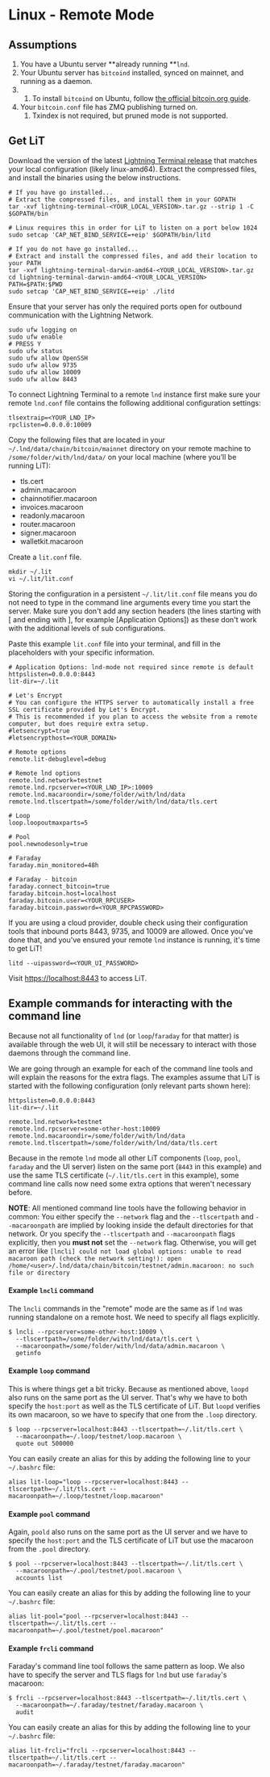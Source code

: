 # Linux - Remote Mode

## Assumptions

1. You have a Ubuntu server **already running **`lnd`.
2. Your Ubuntu server has `bitcoind` installed, synced on mainnet, and running as a daemon.
3.
   1. To install `bitcoind` on Ubuntu, follow [the official bitcoin.org guide](https://bitcoin.org/en/full-node#linux-instructions).
4. Your `bitcoin.conf` file has ZMQ publishing turned on.
   1. Txindex is not required, but pruned mode is not supported.

## Get LiT

Download the version of the latest [Lightning Terminal release](https://github.com/lightninglabs/lightning-terminal/releases/latest) that matches your local configuration (likely linux-amd64). Extract the compressed files, and install the binaries using the below instructions.

```
# If you have go installed...
# Extract the compressed files, and install them in your GOPATH
tar -xvf lightning-terminal-<YOUR_LOCAL_VERSION>.tar.gz --strip 1 -C $GOPATH/bin

# Linux requires this in order for LiT to listen on a port below 1024
sudo setcap 'CAP_NET_BIND_SERVICE=+eip' $GOPATH/bin/litd

# If you do not have go installed...
# Extract and install the compressed files, and add their location to your PATH
tar -xvf lightning-terminal-darwin-amd64-<YOUR_LOCAL_VERSION>.tar.gz
cd lightning-terminal-darwin-amd64-<YOUR_LOCAL_VERSION>
PATH=$PATH:$PWD
sudo setcap 'CAP_NET_BIND_SERVICE=+eip' ./litd
```

Ensure that your server has only the required ports open for outbound communication with the Lightning Network.

```
sudo ufw logging on
sudo ufw enable
# PRESS Y
sudo ufw status
sudo ufw allow OpenSSH
sudo ufw allow 9735
sudo ufw allow 10009
sudo ufw allow 8443
```

To connect Lightning Terminal to a remote `lnd` instance first make sure your remote `lnd.conf` file contains the following additional configuration settings:

```
tlsextraip=<YOUR_LND_IP>
rpclisten=0.0.0.0:10009
```

Copy the following files that are located in your `~/.lnd/data/chain/bitcoin/mainnet` directory on your remote machine to `/some/folder/with/lnd/data/` on your local machine (where you’ll be running LiT):

* tls.cert
* admin.macaroon
* chainnotifier.macaroon
* invoices.macaroon
* readonly.macaroon
* router.macaroon
* signer.macaroon
* walletkit.macaroon

Create a `lit.conf` file.

```
mkdir ~/.lit
vi ~/.lit/lit.conf
```

Storing the configuration in a persistent `~/.lit/lit.conf` file means you do not need to type in the command line arguments every time you start the server. Make sure you don't add any section headers (the lines starting with \[ and ending with ], for example \[Application Options]) as these don't work with the additional levels of sub configurations.

Paste this example `lit.conf` file into your terminal, and fill in the placeholders with your specific information.

```
# Application Options: lnd-mode not required since remote is default
httpslisten=0.0.0.0:8443
lit-dir=~/.lit

# Let's Encrypt
# You can configure the HTTPS server to automatically install a free SSL certificate provided by Let's Encrypt. 
# This is recommended if you plan to access the website from a remote computer, but does require extra setup.
#letsencrypt=true
#letsencrypthost=<YOUR_DOMAIN>

# Remote options
remote.lit-debuglevel=debug

# Remote lnd options
remote.lnd.network=testnet
remote.lnd.rpcserver=<YOUR_LND_IP>:10009
remote.lnd.macaroondir=/some/folder/with/lnd/data
remote.lnd.tlscertpath=/some/folder/with/lnd/data/tls.cert

# Loop
loop.loopoutmaxparts=5

# Pool
pool.newnodesonly=true

# Faraday
faraday.min_monitored=48h

# Faraday - bitcoin
faraday.connect_bitcoin=true
faraday.bitcoin.host=localhost
faraday.bitcoin.user=<YOUR_RPCUSER>
faraday.bitcoin.password=<YOUR_RPCPASSWORD>
```

If you are using a cloud provider, double check using their configuration tools that inbound ports 8443, 9735, and 10009 are allowed. Once you've done that, and you've ensured your remote `lnd` instance is running, it's time to get LiT!

```
litd --uipassword=<YOUR_UI_PASSWORD>
```

Visit [https://localhost:8443](https://localhost:8443) to access LiT.

## Example commands for interacting with the command line

Because not all functionality of `lnd` (or `loop`/`faraday` for that matter) is available through the web UI, it will still be necessary to interact with those daemons through the command line.

We are going through an example for each of the command line tools and will explain the reasons for the extra flags. The examples assume that LiT is started with the following configuration (only relevant parts shown here):

```
httpslisten=0.0.0.0:8443
lit-dir=~/.lit

remote.lnd.network=testnet
remote.lnd.rpcserver=some-other-host:10009
remote.lnd.macaroondir=/some/folder/with/lnd/data
remote.lnd.tlscertpath=/some/folder/with/lnd/data/tls.cert
```

Because in the remote `lnd` mode all other LiT components (`loop`, `pool`, `faraday` and the UI server) listen on the same port (`8443` in this example) and use the same TLS certificate (`~/.lit/tls.cert` in this example), some command line calls now need some extra options that weren't necessary before.

**NOTE**: All mentioned command line tools have the following behavior in common: You either specify the `--network` flag and the `--tlscertpath` and `--macaroonpath` are implied by looking inside the default directories for that network. Or you specify the `--tlscertpath` and `--macaroonpath` flags explicitly, then you **must not** set the `--network` flag. Otherwise, you will get an error like `[lncli] could not load global options: unable to read macaroon path (check the network setting!): open /home/<user>/.lnd/data/chain/bitcoin/testnet/admin.macaroon: no such file or directory`

#### Example `lncli` command

The `lncli` commands in the "remote" mode are the same as if `lnd` was running standalone on a remote host. We need to specify all flags explicitly.

```
$ lncli --rpcserver=some-other-host:10009 \
  --tlscertpath=/some/folder/with/lnd/data/tls.cert \
  --macaroonpath=/some/folder/with/lnd/data/admin.macaroon \
  getinfo
```

#### Example `loop` command

This is where things get a bit tricky. Because as mentioned above, `loopd` also runs on the same port as the UI server. That's why we have to both specify the `host:port` as well as the TLS certificate of LiT. But `loopd` verifies its own macaroon, so we have to specify that one from the `.loop` directory.

```
$ loop --rpcserver=localhost:8443 --tlscertpath=~/.lit/tls.cert \
  --macaroonpath=~/.loop/testnet/loop.macaroon \
  quote out 500000
```

You can easily create an alias for this by adding the following line to your `~/.bashrc` file:

```
alias lit-loop="loop --rpcserver=localhost:8443 --tlscertpath=~/.lit/tls.cert --macaroonpath=~/.loop/testnet/loop.macaroon"
```

#### Example `pool` command

Again, `poold` also runs on the same port as the UI server and we have to specify the `host:port` and the TLS certificate of LiT but use the macaroon from the `.pool` directory.

```
$ pool --rpcserver=localhost:8443 --tlscertpath=~/.lit/tls.cert \
  --macaroonpath=~/.pool/testnet/pool.macaroon \
  accounts list
```

You can easily create an alias for this by adding the following line to your `~/.bashrc` file:

```
alias lit-pool="pool --rpcserver=localhost:8443 --tlscertpath=~/.lit/tls.cert --macaroonpath=~/.pool/testnet/pool.macaroon"
```

#### Example `frcli` command

Faraday's command line tool follows the same pattern as loop. We also have to specify the server and TLS flags for `lnd` but use `faraday`'s macaroon:

```
$ frcli --rpcserver=localhost:8443 --tlscertpath=~/.lit/tls.cert \
  --macaroonpath=~/.faraday/testnet/faraday.macaroon \
  audit
```

You can easily create an alias for this by adding the following line to your `~/.bashrc` file:

```
alias lit-frcli="frcli --rpcserver=localhost:8443 --tlscertpath=~/.lit/tls.cert --macaroonpath=~/.faraday/testnet/faraday.macaroon"
```
